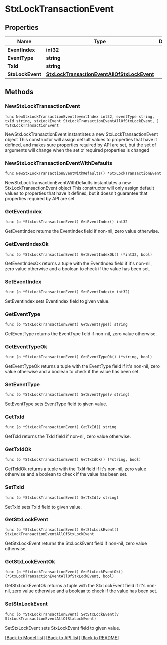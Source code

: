 # StxLockTransactionEvent

## Properties

Name | Type | Description | Notes
------------ | ------------- | ------------- | -------------
**EventIndex** | **int32** |  | 
**EventType** | **string** |  | 
**TxId** | **string** |  | 
**StxLockEvent** | [**StxLockTransactionEventAllOfStxLockEvent**](StxLockTransactionEventAllOfStxLockEvent.md) |  | 

## Methods

### NewStxLockTransactionEvent

`func NewStxLockTransactionEvent(eventIndex int32, eventType string, txId string, stxLockEvent StxLockTransactionEventAllOfStxLockEvent, ) *StxLockTransactionEvent`

NewStxLockTransactionEvent instantiates a new StxLockTransactionEvent object
This constructor will assign default values to properties that have it defined,
and makes sure properties required by API are set, but the set of arguments
will change when the set of required properties is changed

### NewStxLockTransactionEventWithDefaults

`func NewStxLockTransactionEventWithDefaults() *StxLockTransactionEvent`

NewStxLockTransactionEventWithDefaults instantiates a new StxLockTransactionEvent object
This constructor will only assign default values to properties that have it defined,
but it doesn't guarantee that properties required by API are set

### GetEventIndex

`func (o *StxLockTransactionEvent) GetEventIndex() int32`

GetEventIndex returns the EventIndex field if non-nil, zero value otherwise.

### GetEventIndexOk

`func (o *StxLockTransactionEvent) GetEventIndexOk() (*int32, bool)`

GetEventIndexOk returns a tuple with the EventIndex field if it's non-nil, zero value otherwise
and a boolean to check if the value has been set.

### SetEventIndex

`func (o *StxLockTransactionEvent) SetEventIndex(v int32)`

SetEventIndex sets EventIndex field to given value.


### GetEventType

`func (o *StxLockTransactionEvent) GetEventType() string`

GetEventType returns the EventType field if non-nil, zero value otherwise.

### GetEventTypeOk

`func (o *StxLockTransactionEvent) GetEventTypeOk() (*string, bool)`

GetEventTypeOk returns a tuple with the EventType field if it's non-nil, zero value otherwise
and a boolean to check if the value has been set.

### SetEventType

`func (o *StxLockTransactionEvent) SetEventType(v string)`

SetEventType sets EventType field to given value.


### GetTxId

`func (o *StxLockTransactionEvent) GetTxId() string`

GetTxId returns the TxId field if non-nil, zero value otherwise.

### GetTxIdOk

`func (o *StxLockTransactionEvent) GetTxIdOk() (*string, bool)`

GetTxIdOk returns a tuple with the TxId field if it's non-nil, zero value otherwise
and a boolean to check if the value has been set.

### SetTxId

`func (o *StxLockTransactionEvent) SetTxId(v string)`

SetTxId sets TxId field to given value.


### GetStxLockEvent

`func (o *StxLockTransactionEvent) GetStxLockEvent() StxLockTransactionEventAllOfStxLockEvent`

GetStxLockEvent returns the StxLockEvent field if non-nil, zero value otherwise.

### GetStxLockEventOk

`func (o *StxLockTransactionEvent) GetStxLockEventOk() (*StxLockTransactionEventAllOfStxLockEvent, bool)`

GetStxLockEventOk returns a tuple with the StxLockEvent field if it's non-nil, zero value otherwise
and a boolean to check if the value has been set.

### SetStxLockEvent

`func (o *StxLockTransactionEvent) SetStxLockEvent(v StxLockTransactionEventAllOfStxLockEvent)`

SetStxLockEvent sets StxLockEvent field to given value.



[[Back to Model list]](../README.md#documentation-for-models) [[Back to API list]](../README.md#documentation-for-api-endpoints) [[Back to README]](../README.md)


